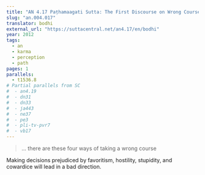 ```yaml
---
title: "AN 4.17 Paṭhamaagati Sutta: The First Discourse on Wrong Courses"
slug: "an.004.017"
translator: bodhi
external_url: "https://suttacentral.net/an4.17/en/bodhi"
year: 2012
tags:
  - an
  - karma
  - perception
  - path
pages: 1
parallels:
  - t1536.8
# Partial parallels from SC
#  - an4.19
#  - dn31
#  - dn33
#  - ja443
#  - ne37
#  - pe3
#  - pli-tv-pvr7
#  - vb17
---
```


> … there are these four ways of taking a wrong course

Making decisions prejudiced by favoritism, hostility, stupidity, and cowardice will lead in a bad direction.


